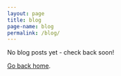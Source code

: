 ```yaml
---
layout: page
title: blog
page-name: blog
permalink: /blog/
---
```


No blog posts yet - check back soon!

[Go back home](/).